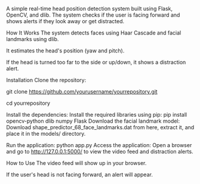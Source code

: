 A simple real-time head position detection system built using Flask, OpenCV, and dlib. The system checks if the user is facing forward and shows alerts if they look away or get distracted.

How It Works
  The system detects faces using Haar Cascade and facial landmarks using dlib.

  It estimates the head's position (yaw and pitch).

  If the head is turned too far to the side or up/down, it shows a distraction alert.

Installation
Clone the repository:

git clone https://github.com/yourusername/yourrepository.git

cd yourrepository

Install the dependencies: Install the required libraries using pip:
pip install opencv-python dlib numpy Flask
Download the facial landmark model: Download shape_predictor_68_face_landmarks.dat from here, extract it, and place it in the models/ directory.

Run the application:
python app.py
Access the application: Open a browser and go to http://127.0.0.1:5000/ to view the video feed and distraction alerts.

How to Use
  The video feed will show up in your browser.

  If the user's head is not facing forward, an alert will appear.
